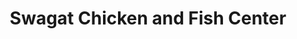---
title: "Swagat Chicken and Fish Center"
url: /pune/swagat-chicken-and-fish-center/
shop: butcher
---